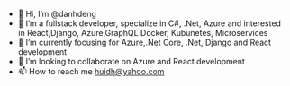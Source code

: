 - 👋 Hi, I’m @danhdeng
- 👀 I’m a fullstack developer, specialize in C#, .Net, Azure and interested in React,Django, Azure,GraphQL Docker, Kubunetes, Microservices
- 🌱 I’m currently focusing for Azure,.Net Core, .Net, Django and React development
- 💞️ I’m looking to collaborate on Azure and React development
- 📫 How to reach me huidh@yahoo.com

<!---
danhdeng/danhdeng is a ✨ special ✨ repository because its `README.md` (this file) appears on your GitHub profile.
You can click the Preview link to take a look at your changes.
--->
